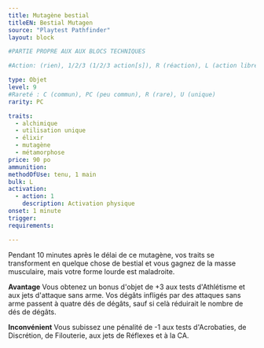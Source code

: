 ```yaml
---
title: Mutagène bestial
titleEN: Bestial Mutagen
source: "Playtest Pathfinder"
layout: block

#PARTIE PROPRE AUX AUX BLOCS TECHNIQUES

#Action: (rien), 1/2/3 (1/2/3 action[s]), R (réaction), L (action libre)

type: Objet
level: 9
#Rareté : C (commun), PC (peu commun), R (rare), U (unique)
rarity: PC

traits:
  - alchimique
  - utilisation unique
  - élixir
  - mutagène
  - métamorphose
price: 90 po
ammunition:
methodOfUse: tenu, 1 main
bulk: L
activation: 
  - action: 1
    description: Activation physique
onset: 1 minute
trigger:
requirements:

---
```


Pendant 10 minutes après le délai de ce mutagène, vos traits se transforment en quelque chose de bestial et vous gagnez de la masse musculaire, mais votre forme lourde est maladroite.

**Avantage** Vous obtenez un bonus d'objet de +3 aux tests d'Athlétisme et aux jets d'attaque sans arme. Vos dégâts infligés par des attaques sans arme passent à quatre dés de dégâts, sauf si celà réduirait le nombre de dés de dégâts.

**Inconvénient** Vous subissez une pénalité de -1 aux tests d'Acrobaties, de Discrétion, de Filouterie, aux jets de Réflexes et à la CA.